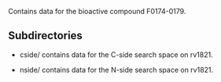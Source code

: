 Contains data for the bioactive compound F0174-0179.

## Subdirectories

- cside/ contains data for the C-side search space on rv1821.

- nside/ contains data for the N-side search space on rv1821.


